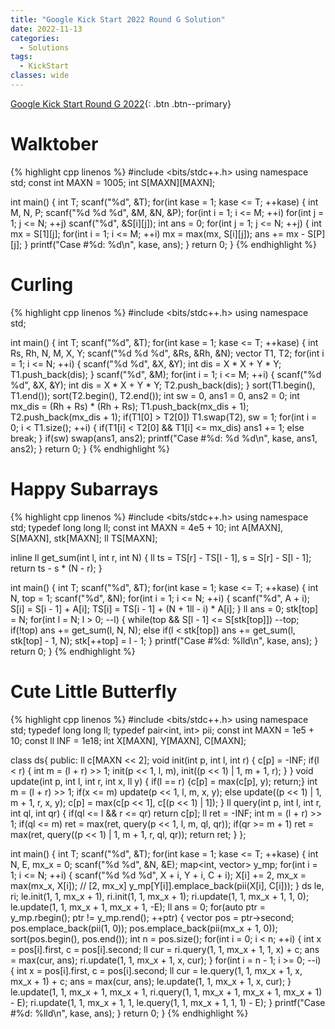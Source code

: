 ```yaml
---
title: "Google Kick Start 2022 Round G Solution"
date: 2022-11-13
categories:
  - Solutions
tags:
  - KickStart
classes: wide
---
```


[Google Kick Start Round G 2022](https://codingcompetitions.withgoogle.com/kickstart/round/00000000008cb2e1){: .btn .btn--primary}

# Walktober
{% highlight cpp linenos %}
#include <bits/stdc++.h>
using namespace std;
const int MAXN = 1005;
int S[MAXN][MAXN];

int main() {
    int T;
    scanf("%d", &T);
    for(int kase = 1; kase <= T; ++kase) {
        int M, N, P;
        scanf("%d %d %d", &M, &N, &P);
        for(int i = 1; i <= M; ++i)
            for(int j = 1; j <= N; ++j)
                scanf("%d", &S[i][j]);
        int ans = 0;
        for(int j = 1; j <= N; ++j) {
            int mx = S[1][j];
            for(int i = 1; i <= M; ++i) mx = max(mx, S[i][j]);
            ans += mx - S[P][j];
        }
        printf("Case #%d: %d\n", kase, ans);
    }
    return 0;
}
{% endhighlight %}

# Curling
{% highlight cpp linenos %}
#include <bits/stdc++.h>
using namespace std;

int main() {
    int T;
    scanf("%d", &T);
    for(int kase = 1; kase <= T; ++kase) {
        int Rs, Rh, N, M, X, Y;
        scanf("%d %d %d", &Rs, &Rh, &N);
        vector<int> T1, T2;
        for(int i = 1; i <= N; ++i) {
            scanf("%d %d", &X, &Y);
            int dis = X * X + Y * Y;
            T1.push_back(dis);
        }
        scanf("%d", &M);
        for(int i = 1; i <= M; ++i) {
            scanf("%d %d", &X, &Y);
            int dis = X * X + Y * Y;
            T2.push_back(dis);
        }
        sort(T1.begin(), T1.end());
        sort(T2.begin(), T2.end());
        int sw = 0, ans1 = 0, ans2 = 0;
        int mx_dis = (Rh + Rs) * (Rh + Rs);
        T1.push_back(mx_dis + 1);
        T2.push_back(mx_dis + 1);
        if(T1[0] > T2[0]) T1.swap(T2), sw = 1;
        for(int i = 0; i < T1.size(); ++i) {
            if(T1[i] < T2[0] && T1[i] <= mx_dis) ans1 += 1;
            else break;
        }
        if(sw) swap(ans1, ans2);
        printf("Case #%d: %d %d\n", kase, ans1, ans2);
    }
    return 0;
}
{% endhighlight %}

# Happy Subarrays
{% highlight cpp linenos %}
#include <bits/stdc++.h>
using namespace std;
typedef long long ll;
const int MAXN = 4e5 + 10;
int A[MAXN], S[MAXN], stk[MAXN];
ll TS[MAXN];

inline ll get_sum(int l, int r, int N) {
    ll ts = TS[r] - TS[l - 1], s = S[r] - S[l - 1];
    return ts - s * (N - r);
}

int main() {
    int T;
    scanf("%d", &T);
    for(int kase = 1; kase <= T; ++kase) {
        int N, top = 1;
        scanf("%d", &N);
        for(int i = 1; i <= N; ++i) {
            scanf("%d", A + i);
            S[i] = S[i - 1] + A[i];
            TS[i] = TS[i - 1] + (N + 1ll - i) * A[i];
        }
        ll ans = 0;
        stk[top] = N;
        for(int l = N; l > 0; --l) {
            while(top && S[l - 1] <= S[stk[top]]) --top;
            if(!top) ans += get_sum(l, N, N);
            else if(l < stk[top]) ans += get_sum(l, stk[top] - 1, N);
            stk[++top] = l - 1;
        }
        printf("Case #%d: %lld\n", kase, ans);
    }
    return 0;
}
{% endhighlight %}

# Cute Little Butterfly
{% highlight cpp linenos %}
#include <bits/stdc++.h>
using namespace std;
typedef long long ll;
typedef pair<int, int> pii;
const int MAXN = 1e5 + 10;
const ll INF = 1e18;
int X[MAXN], Y[MAXN], C[MAXN];

class ds{
public:
    ll c[MAXN << 2];
    void init(int p, int l, int r) {
        c[p] = -INF;
        if(l < r) {
            int m = (l + r) >> 1;
            init(p << 1, l, m), init((p << 1) | 1, m + 1, r);
        }
    }
    void update(int p, int l, int r, int x, ll y) {
        if(l == r) {c[p] = max(c[p], y); return;}
        int m = (l + r) >> 1;
        if(x <= m) update(p << 1, l, m, x, y);
        else update((p << 1) | 1, m + 1, r, x, y);
        c[p] = max(c[p << 1], c[(p << 1) | 1]);
    }
    ll query(int p, int l, int r, int ql, int qr) {
        if(ql <= l && r <= qr) return c[p];
        ll ret = -INF;
        int m = (l + r) >> 1;
        if(ql <= m) ret = max(ret, query(p << 1, l, m, ql, qr));
        if(qr >= m + 1) ret = max(ret, query((p << 1) | 1, m + 1, r, ql, qr));
        return ret;
    }
};


int main() {
    int T;
    scanf("%d", &T);
    for(int kase = 1; kase <= T; ++kase) {
        int N, E, mx_x = 0;
        scanf("%d %d", &N, &E);
        map<int, vector<pii>> y_mp;
        for(int i = 1; i <= N; ++i) {
            scanf("%d %d %d", X + i, Y + i, C + i);
            X[i] += 2, mx_x = max(mx_x, X[i]); // [2, mx_x]
            y_mp[Y[i]].emplace_back(pii(X[i], C[i]));
        }
        ds le, ri;
        le.init(1, 1, mx_x + 1), ri.init(1, 1, mx_x + 1);
        ri.update(1, 1, mx_x + 1, 1, 0);
        le.update(1, 1, mx_x + 1, mx_x + 1, -E);
        ll ans = 0;
        for(auto ptr = y_mp.rbegin(); ptr != y_mp.rend(); ++ptr) {
            vector<pii> pos = ptr->second;
            pos.emplace_back(pii(1, 0));
            pos.emplace_back(pii(mx_x + 1, 0));
            sort(pos.begin(), pos.end());
            int n = pos.size();
            for(int i = 0; i < n; ++i) {
                int x = pos[i].first, c = pos[i].second;
                ll cur = ri.query(1, 1, mx_x + 1, 1, x) + c;
                ans = max(cur, ans);
                ri.update(1, 1, mx_x + 1, x, cur);
            }
            for(int i = n - 1; i >= 0; --i) {
                int x = pos[i].first, c = pos[i].second;
                ll cur = le.query(1, 1, mx_x + 1, x, mx_x + 1) + c;
                ans = max(cur, ans);
                le.update(1, 1, mx_x + 1, x, cur);
            }
            le.update(1, 1, mx_x + 1, mx_x + 1, ri.query(1, 1, mx_x + 1, mx_x + 1, mx_x + 1) - E);
            ri.update(1, 1, mx_x + 1, 1, le.query(1, 1, mx_x + 1, 1, 1) - E);
        }
        printf("Case #%d: %lld\n", kase, ans);
    }
    return 0;
}
{% endhighlight %}

